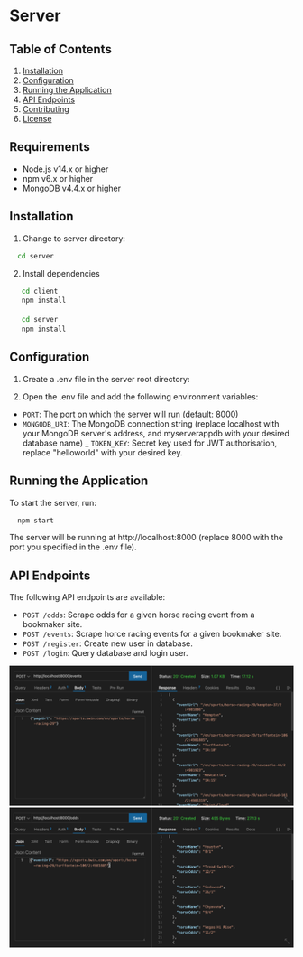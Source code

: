 # Server

## Table of Contents

1. [Installation](#installation)
2. [Configuration](#configuration)
3. [Running the Application](#running-the-application)
4. [API Endpoints](#api-endpoints)
5. [Contributing](#contributing)
6. [License](#license)

## Requirements

- Node.js v14.x or higher
- npm v6.x or higher
- MongoDB v4.4.x or higher

## Installation

1. Change to server directory:

```bash
  cd server
```

2. Install dependencies

```bash
   cd client
   npm install

   cd server
   npm install
```
## Configuration 

1. Create a .env file in the server root directory:

2. Open the .env file and add the following environment variables:

- `PORT`: The port on which the server will run (default: 8000)
- `MONGODB_URI`: The MongoDB connection string (replace localhost with your MongoDB server's address, and myserverappdb with your desired database name)
_  `TOKEN_KEY`: Secret key used for JWT authorisation, replace "helloworld" with your desired key. 

## Running the Application
To start the server, run:

```bash
  npm start 
```
The server will be running at http://localhost:8000 (replace 8000 with the port you specified in the .env file).

## API Endpoints
The following API endpoints are available:

- `POST /odds`: Scrape odds for a given horse racing event from a bookmaker site.
- `POST /events`: Scrape horce racing events for a given bookmaker site. 
- `POST /register`: Create new user in database.  
- `POST /login`: Query database and login user. 

<p align="center">
  <img src="../client/src/assets/endpoint1.png"  width= 1000/>
   <img src="../client/src/assets/endpoint2.png"width= 1000 />
</p>



